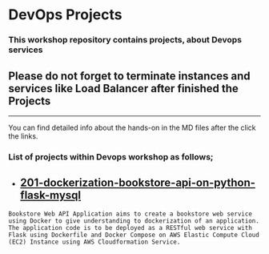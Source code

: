 # DevOps Projects

### This workshop repository contains projects, about Devops services

## Please do not forget to terminate instances and services like Load Balancer after finished the Projects 
** **
You can find detailed info about the hands-on in the MD files after the click the links. 

### List of projects within Devops workshop as follows;

- ## [201-dockerization-bookstore-api-on-python-flask-mysql](./201-dockerization-bookstore-api-on-python-flask-mysql/README.md)

`Bookstore Web API Application aims to create a bookstore web service using Docker to give understanding to dockerization of an application. The application code is to be deployed as a RESTful web service with Flask using Dockerfile and Docker Compose on AWS Elastic Compute Cloud (EC2) Instance using AWS Cloudformation Service. `




